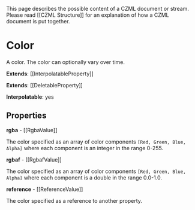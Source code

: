 This page describes the possible content of a CZML document or stream. Please read [[CZML Structure]] for an explanation of how a CZML document is put together.

# Color

A color. The color can optionally vary over time.

**Extends**: [[InterpolatableProperty]]

**Extends**: [[DeletableProperty]]

**Interpolatable**: yes

## Properties

**rgba** - [[RgbaValue]]

The color specified as an array of color components `[Red, Green, Blue, Alpha]` where each component is an integer in the range 0-255.


**rgbaf** - [[RgbafValue]]

The color specified as an array of color components `[Red, Green, Blue, Alpha]` where each component is a double in the range 0.0-1.0.


**reference** - [[ReferenceValue]]

The color specified as a reference to another property.



